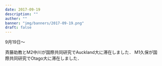 ```yaml
---
date: 2017-09-19
description: ""
auther: ""
banner: "img/banners/2017-09-19.png"
draft: false
---
```

9月19日～

斉藤助教とM2中川が国際共同研究でAuckland大に滞在しました． M1久保が国際共同研究でOtago大に滞在しました．
